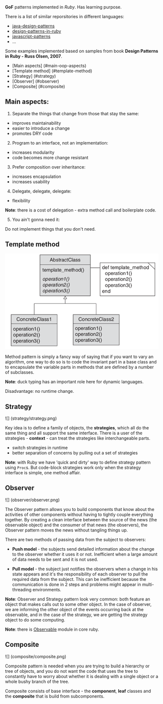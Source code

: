 **GoF** patterns implemented in *Ruby*. Has learning purpose.

There is a list of similar reporsitories in different languages:
* [java-design-patterns](https://github.com/iluwatar/java-design-patterns)
* [design-patterns-in-ruby](https://github.com/nslocum/design-patterns-in-ruby)
* [javascript-patterns](https://github.com/shichuan/javascript-patterns.git)
* ...

Some examples implemented based on samples from book **Design Patterns in Ruby - Russ Olsen, 2007**.

* [Main aspects] (#main-oop-aspects)
* [Template method] (#template-method)
* [Strategy] (#strategy)
* [Observer] (#observer)
* [Composite] (#composite)

## Main aspects:

1. Separate the things that change from those that stay the same:
  * improves maintainability
  * easier to introduce a change
  * promotes DRY code

2. Program to an interface, not an implementation:
  * increases modularity
  * code becomes more change resistant

3. Prefer composition over inheritance:
  * increases encapsulation
  * increases usability

4. Delegate, delegate, delegate:
  * flexibility

  **Note**: there is a cost of delegation - extra method call and boilerplate code.

5. You ain't gonna need it:

  Do not implement things that you don't need.

## Template method

![](template-method/template-method.png)

Method pattern is simply a fancy way of saying that if you want to vary an algorithm, one way to do so is to code the invariant part in a base class and to encapsulate the variable parts in methods that are defined by a number of subclasses.

**Note**: duck typing has an important role here for dynamic languages.

Disadvantage: no runtime change.

## Strategy

![] (strategy/strategy.png)

Key idea is to define a family of objects, the **strategies**, which all do the same thing and all support the same interface. There is a user of the strategies - **context** - can treat the strategies like interchangeable parts.

  * switch strategies in runtime
  * better separation of concerns by pulling out a set of strategies

**Note**: with Ruby we have 'quick and dirty' way to define strategy pattern using `Proc`s. But code-block strategies work only when the strategy interface is simple, one method affair.

## Observer

![] (observer/observer.png)

The Observer pattern allows you to build components that know about the activities of other components without having to tightly couple everything together. By creating a clean interface between the source of the news (the observable object) and the consumer of that news (the observers), the Observer pattern moves the news without tangling things up.

There are two methods of passing data from the subject to observers:

* **Push model** - the subjects send detailed information about the change to the observer whether it uses it or not. Inefficient when a large amount of data needs to be sent and it is not used.

* **Pull model** - the subject just notifies the observers when a change in his state appears and it's the responsibility of each observer to pull the required data from the subject. This can be inefficient because the communication is done in 2 steps and problems might appear in multi-threading environments.

**Note**: Observer and Strategy pattern look very common: both feature an object that makes calls out to some other object. In the case of observer, we are informing the other object of the events occurring back at the observable, and in the case of the strategy, we are getting the strategy object to do some computing.

**Note**: there is [Observable](http://ruby-doc.org/stdlib-2.2.0/libdoc/observer/rdoc/Observable.html) module in core ruby.

## Composite

![] (composite/composite.png)

Composite pattern is needed when you are trying to build a hierarchy or tree of objects, and you do not want
the code that uses the tree to constantly have to worry about whether it is dealing with a single object or a whole bushy branch of the tree.

Composite consists of base interface - the **component**, **leaf** classes and the **composite** that is build from subcomponents.
